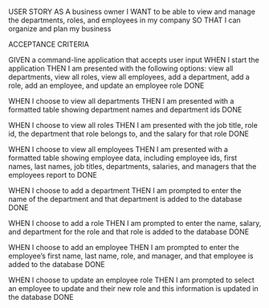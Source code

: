 USER STORY
AS A business owner
I WANT to be able to view and manage the departments, roles, and employees in my company
SO THAT I can organize and plan my business

ACCEPTANCE CRITERIA

GIVEN a command-line application that accepts user input
WHEN I start the application
THEN I am presented with the following options: view all departments, view all roles, view all employees, add a department, add a role, add an employee, and update an employee role DONE

WHEN I choose to view all departments
THEN I am presented with a formatted table showing department names and department ids DONE

WHEN I choose to view all roles
THEN I am presented with the job title, role id, the department that role belongs to, and the salary for that role DONE

WHEN I choose to view all employees
THEN I am presented with a formatted table showing employee data, including employee ids, first names, last names, job titles, departments, salaries, and managers that the employees report to DONE

WHEN I choose to add a department
THEN I am prompted to enter the name of the department and that department is added to the database DONE

WHEN I choose to add a role
THEN I am prompted to enter the name, salary, and department for the role and that role is added to the database DONE

WHEN I choose to add an employee
THEN I am prompted to enter the employee’s first name, last name, role, and manager, and that employee is added to the database DONE

WHEN I choose to update an employee role
THEN I am prompted to select an employee to update and their new role and this information is updated in the database DONE
